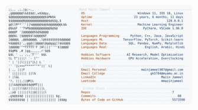 <picture>
  <source srcset="https://raw.githubusercontent.com/mmazinjameel/mmazinjameel/main/dark_mode.svg?v=1747368898" media="(prefers-color-scheme: dark)">
  <img src="https://raw.githubusercontent.com/mmazinjameel/mmazinjameel/main/light_mode.svg?v=1747368898">
</picture>
